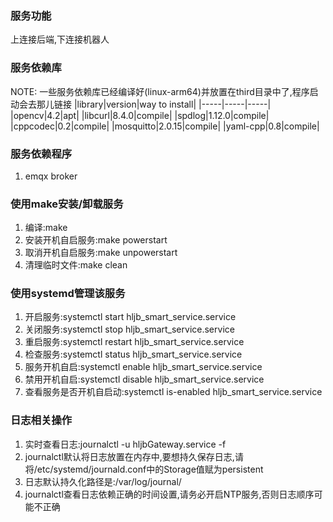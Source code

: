 ### 服务功能
上连接后端,下连接机器人

### 服务依赖库
NOTE: 一些服务依赖库已经编译好(linux-arm64)并放置在third目录中了,程序启动会去那儿链接
|library|version|way to install|
|-----|-----|-----|
|opencv|4.2|apt|
|libcurl|8.4.0|compile|
|spdlog|1.12.0|compile|
|cppcodec|0.2|compile|
|mosquitto|2.0.15|compile|
|yaml-cpp|0.8|compile|

### 服务依赖程序
1. emqx broker

### 使用make安装/卸载服务
1. 编译:make
2. 安装开机自启服务:make powerstart
3. 取消开机自启服务:make unpowerstart
4. 清理临时文件:make clean

### 使用systemd管理该服务
1. 开启服务:systemctl start hljb_smart_service.service
2. 关闭服务:systemctl stop hljb_smart_service.service
3. 重启服务:systemctl restart hljb_smart_service.service
4. 检查服务:systemctl status hljb_smart_service.service
5. 服务开机自启:systemctl enable hljb_smart_service.service
6. 禁用开机自启:systemctl disable hljb_smart_service.service
7. 查看服务是否开机自启动:systemctl is-enabled hljb_smart_service.service


### 日志相关操作
1. 实时查看日志:journalctl -u hljbGateway.service -f
2. journalctl默认将日志放置在内存中,要想持久保存日志,请将/etc/systemd/journald.conf中的Storage值赋为persistent
3. 日志默认持久化路径是:/var/log/journal/
4. journalctl查看日志依赖正确的时间设置,请务必开启NTP服务,否则日志顺序可能不正确

